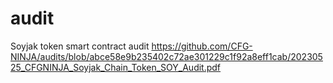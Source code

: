 # audit
Soyjak token smart contract audit
https://github.com/CFG-NINJA/audits/blob/abce58e9b235402c72ae301229c1f92a8eff1cab/20230525_CFGNINJA_Soyjak_Chain_Token_SOY_Audit.pdf
